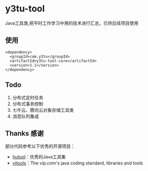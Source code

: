 # y3tu-tool
Java工具类,把平时工作学习中用的技术进行汇总，已供后续项目使用

## 使用

    <dependency>
      <groupId>com.y3tu</groupId>
      <artifactId>y3tu-tool-core</artifactId>
      <version>1.1</version>
    </dependency>
    
## Todo
1. 分布式定时任务  
2. 分布式事务控制  
3. 七牛云、腾讯云对象存储工具类  
4. 消息队列集成


## Thanks 感谢

部分代码参考以下优秀的开源项目：

- [hutool](https://gitee.com/loolly/hutool)：优秀的Java工具集
- [vjtools](https://github.com/vipshop/vjtools)：The vip.com's java coding standard, libraries and tools


